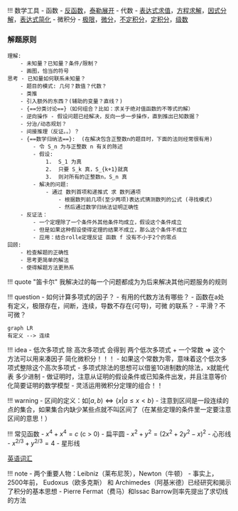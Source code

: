 !!! 数学工具
	- 函数 - [反函数](https://www.numberempire.com/inversefunctioncalculator.php)，[泰勒展开](https://www.numberempire.com/taylorseriesexpansion.php)
	- 代数 - [表达式求值](https://www.numberempire.com/expressioncalculator.php)，[方程求解](https://www.numberempire.com/equationsolver.php)，[因式分解](https://www.numberempire.com/factoringcalculator.php)，[表达式简化](https://www.numberempire.com/simplifyexpression.php)
	- 微积分 - [极限](https://www.numberempire.com/limitcalculator.php)，[微分](https://www.numberempire.com/derivativecalculator.php)，[不定积分](https://www.numberempire.com/integralcalculator.php)，[定积分](https://www.numberempire.com/definiteintegralcalculator.php)，[级数](https://www.numberempire.com/seriescalculator.php)



### 解题原则 ###

```title="解题原则(p91)"
理解:
	- 未知量？已知量？条件/限制？
	- 画图，恰当的符号
思考 - 已知量如何联系未知量？
	- 题目的模式: 几何？数值？代数？
	- 类推
	- 引入额外的东西？(辅助的变量？直线？)
	- {==分类讨论==}（如何组合？比如：求关于绝对值函数的不等式的解）
	- 逆向操作 - 假设问题已经解决，反向一步一步操作，直到推出已知数据？
	- 分治/动态规划？
	- 间接推理（反证。。）？
	- {==数学归纳法==}:  (在解决包含正整数n的题目时，下面的法则经常很有用)
		- 令 S_n 为与正整数 n 有关的陈述
		- 假设:
			1.	S_1 为真
			2.	只要 S_k 真，S_{k+1}就真
			3.	则对所有的正整数n，S_n 真
		- 解决的问题:
			- 通过 数列首项和递推式 求 数列通项
				- 根据数列前几项(至少两项)表达式猜测数列的公式 (寻找模式)
				- 然后通过数学归纳法证明正确性	
	- 反证法：
		- 一个定理除了一个条件外其他条件均成立，假设这个条件成立
		- 但是如果这种假设使得定理的结果不成立，那么这个条件不成立
		- 应用：结合rolle定理反证 函数 f 没有不小于2个的零点
回顾:
	- 检查解题的正确性
	- 思考更简单的解法
	- 使得解题方法更熟系
```

!!! quote "笛卡尔"
	我解决过的每一个问题都成为为后来解决其他问题服务的规则

!!! question
	- 如何计算多项式的因子？
	- 有用的代数方法有哪些？
	- 函数在a处 有定义，极限存在，间断，连续，导数不存在(可导)，可微 的联系？
	- 平滑？不可微？

```mermaid
graph LR
有定义 --> 连续
```

!!! idea
	- 低次多项式 除 高次多项式 会得到 两个低次多项式 + 一个常数  =>  这个方法可以用来凑因子 简化微积分！！！
		- 如果这个常数为零，意味着这个低次多项式整除这个高次多项式
		- 多项式除法的思想可以借鉴10进制数的除法，x就能代表 多少进制
	- 做证明时，注意从证明的假设条件或已知条件出发，并且注意等价化简要证明的数学模型
	- 灵活运用微积分定理的组合！！

!!! warning
	- 区间的定义：如$[a, b) \iff \{x | a \le x \lt b \}$
		- 注意到区间是一段连续的点的集合，如果集合内缺少某些点就不叫区间了（在某些定理的条件里一定要注意区间的意思！）

!!! 常见函数
	- $x^4 + x^4 = c$ (c > 0) - 扁平圆
	- $x^2 + y^2 = (2x^2 + 2y^2 - x)^2$ - 心形线
	- $x^{2/3} + y^{2/3} = 4$ - 星形线

[英语词汇](https://zhuanlan.zhihu.com/p/134603058)


!!! note
	- 两个重要人物：Leibniz（莱布尼茨），Newton（牛顿）
	- 事实上，2500年前， Eudoxus（欧多克斯） 和 Archimedes（阿基米德）已经研究和揭示了积分的基本思想
	- Pierre Fermat（费马）和Issac Barrow则率先提出了求切线的方法



